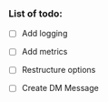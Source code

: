 ### List of todo:

- [ ] Add logging
- [ ] Add metrics
- [ ] Restructure options
- [ ] Create DM Message




